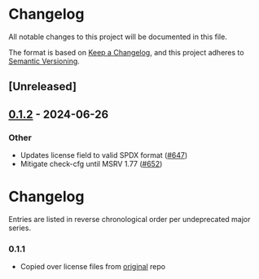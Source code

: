 # Changelog
All notable changes to this project will be documented in this file.

The format is based on [Keep a Changelog](https://keepachangelog.com/en/1.0.0/),
and this project adheres to [Semantic Versioning](https://semver.org/spec/v2.0.0.html).

## [Unreleased]

## [0.1.2](https://github.com/jmwample/curve25519-dalek/compare/curve25519-dalek-derive-v0.1.1...curve25519-dalek-derive-v0.1.2) - 2024-06-26

### Other
- Updates license field to valid SPDX format ([#647](https://github.com/jmwample/curve25519-dalek/pull/647))
- Mitigate check-cfg until MSRV 1.77 ([#652](https://github.com/jmwample/curve25519-dalek/pull/652))
# Changelog

Entries are listed in reverse chronological order per undeprecated
major series.

### 0.1.1

* Copied over license files from [original](https://github.com/koute/unsafe_target_feature/tree/389ae00d34cf0ff589cb8d9b38a85ae1b05ebfdc) repo
